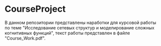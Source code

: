 # CourseProject
В данном репозитории представлены наработки для курсовой работы по теме "Исследование сетевых структур и моделирование сложных когнитивных функций", текст работы представлен в файле "Course_Work.pdf".
